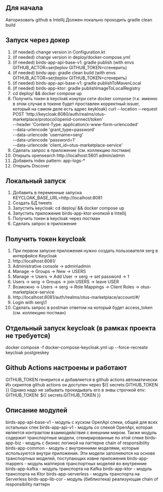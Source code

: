 ## Для начала
Авторизовать github в Intellij
Должен локально проходить gradle clean build

## Запуск через докер
1. (if needed) change version in Configuration.kt
2. (if needed) change version in deploy/docker-compose.yml
3. (if needed) birds-app-api-base-v1: gradle publish (with envs GITHUB_ACTOR=serjteplov GITHUB_TOKEN=сгенерить)
4. (if needed) birds-app: gradle clean build (with envs GITHUB_ACTOR=serjteplov GITHUB_TOKEN=сгенерить)
5. (if needed) birds-app-api-base-v1: gradle publishToMavenLocal
6. (if needed) birds-app-ktor: gradle publishImageToLocalRegistry
7. cd deploy/ && docker compose up
8. Получить токен в keycloak изнутри сети docker compose (т.к. именно в этом случае в токене будет проставлен
корректный issuer, который на самом деле есть адрес keykloak)
   curl --location --request POST 'http://keycloak:8080/auth/realms/otus-marketplace/protocol/openid-connect/token' \
   --header 'Content-Type: application/x-www-form-urlencoded' \
   --data-urlencode 'grant_type=password' \
   --data-urlencode 'username=serg' \
   --data-urlencode 'password=1' \
   --data-urlencode 'client_id=otus-marketplace-service'
9. Сделать запрос в приложение (см. коллекцию постман)
10. Открыть opensearch http://localhost:5601 admin/admin
11. Добавить index pattern: app-logs-*
12. Открыть Discover

## Локальный запуск
1. Добавить в переменные запуска KEYCLOAK_BASE_URL=http://localhost:8081
2. Создать БД tweets
3. Запустить keycloak: cd deploy/ && docker compose up
4. Запустить приложение birds-app-ktor кнопкой в Intellij
5. Получить токен в keycloak через постман
6. Сделать запрос в приложение

## Получить токен keycloak
1. При первом запуске приложения нужно создать пользователя serg в интерфейсе Keycloak
2. http://localhost:8081/
3. Administrative console -> admin\admin
4. Manage -> Groups -> New -> USERS
5. Manage -> Users -> Add User -> serg -> set password -> 1
6. Users -> serg -> Groups -> join USERS -> leave USER
7. Возможно -> Users -> serg -> Role Mappings -> Client Roles -> otus-marketplace-service
8. http://localhost:8081/auth/realms/otus-marketplace/account/#/
9. Login with serg\1
10. Сделать запрос в postman ответом на который будет access_token (см. коллекцию постман)

## Отдельный запуск keycloak (в рамках проекта не требуется)
docker compose -f docker-compose-keycloak.yml up --force-recreate keycloak postgreskey

## Github Actions настроены и работают
GITHUB_TOKEN генерится и добавляется в github actions автоматически
Из скриптов github actions он доступен через ${{ secrets.GITHUB_TOKEN }}
Однако надо не забывать прокидывать его в энвы строчкой env: GITHUB_TOKEN: ${{ secrets.GITHUB_TOKEN }}

## Описание модулей
birds-app-api-base-v1 - модуль с куском OpenApi спеки, общей для всех остальных спек
birds-app-api-v1 - модуль со спекой OpenApi, которая является контрактом взаимодействия
с внешним миром. Также модуль содержит транспортные модели, сгенирированные по этой спеке
birds-app-biz - модуль с бизнес логикой на паттерне chain of responsibility
birds-app-common - модуль с внутренними моделями, которые используются внутри приложения. Эти
модели заполняются на основе транспортных моделей, поступающих извне приложения
birds-app-mappers - модуль мапперов транспортных моделей во внутренние
birds-app-kafka - модуль транспорта на Kafka
birds-app-ktor - модуль транспорта на Ktor
birds-app-serverless - модуль транспорта на Serverless
birds-app-lib-cor - модуль (библиотека) реализующая chain of responsibility паттерн

